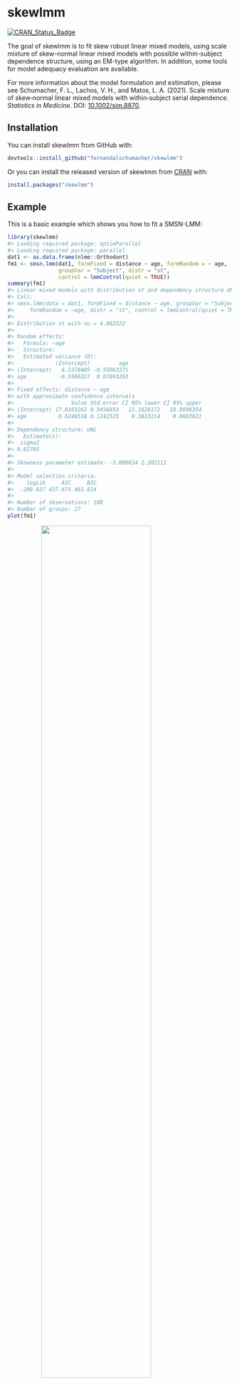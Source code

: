 
<!-- README.md is generated from README.Rmd. Please edit that file -->

# skewlmm

[![CRAN_Status_Badge](https://www.r-pkg.org/badges/version/skewlmm)](https://cran.r-project.org/package=skewlmm)

The goal of skewlmm is to fit skew robust linear mixed models, using
scale mixture of skew-normal linear mixed models with possible
within-subject dependence structure, using an EM-type algorithm. In
addition, some tools for model adequacy evaluation are available.

For more information about the model formulation and estimation, please
see Schumacher, F. L., Lachos, V. H., and Matos, L. A. (2021). Scale
mixture of skew‐normal linear mixed models with within‐subject serial
dependence. *Statistics in Medicine*. DOI:
[10.1002/sim.8870](https://doi.org/10.1002/sim.8870).

## Installation

<!-- You can install the released version of lmmsmsn from [CRAN](https://CRAN.R-project.org) with: -->

You can install skewlmm from GitHub with:

``` r
devtools::install_github("fernandalschumacher/skewlmm")
```

Or you can install the released version of skewlmm from
[CRAN](https://CRAN.R-project.org) with:

``` r
install.packages("skewlmm")
```

## Example

This is a basic example which shows you how to fit a SMSN-LMM:

``` r
library(skewlmm)
#> Loading required package: optimParallel
#> Loading required package: parallel
dat1 <- as.data.frame(nlme::Orthodont)
fm1 <- smsn.lmm(dat1, formFixed = distance ~ age, formRandom = ~ age,
                groupVar = "Subject", distr = "st",
                control = lmmControl(quiet = TRUE))
summary(fm1)
#> Linear mixed models with distribution st and dependency structure UNC 
#> Call:
#> smsn.lmm(data = dat1, formFixed = distance ~ age, groupVar = "Subject", 
#>     formRandom = ~age, distr = "st", control = lmmControl(quiet = TRUE))
#> 
#> Distribution st with nu = 4.662322 
#> 
#> Random effects: 
#>   Formula: ~age
#>   Structure:  
#>   Estimated variance (D):
#>             (Intercept)         age
#> (Intercept)   6.5378405 -0.55063271
#> age          -0.5506327  0.07893263
#> 
#> Fixed effects: distance ~ age
#> with approximate confidence intervals
#>                  Value Std.error CI 95% lower CI 95% upper
#> (Intercept) 17.0163263 0.9456853   15.1628172   18.8698354
#> age          0.6248518 0.1242525    0.3813214    0.8683822
#> 
#> Dependency structure: UNC
#>   Estimate(s):
#>  sigma2 
#> 0.81705 
#> 
#> Skewness parameter estimate: -3.000814 2.202111
#> 
#> Model selection criteria:
#>    logLik     AIC     BIC
#>  -209.837 437.675 461.814
#> 
#> Number of observations: 108 
#> Number of groups: 27
plot(fm1)
```

<img src="man/figures/README-example1-1.png" width="70%" style="display: block; margin: auto;" />

Several methods are available for SMSN and SMN objects, such as:
`print`, `summary`, `plot`, `fitted`, `residuals`, `predict`, and
`update`.

Some tools for goodness-of-fit assessment are also available, for
example:

``` r
acf1<- acfresid(fm1, calcCI = TRUE)
plot(acf1)
```

<img src="man/figures/README-example2-1.png" width="70%" style="display: block; margin: auto;" />

``` r
plot(mahalDist(fm1), nlabels = 2)
```

<img src="man/figures/README-example2-2.png" width="70%" style="display: block; margin: auto;" />

``` r
healy.plot(fm1, calcCI = TRUE)
```

<img src="man/figures/README-example2-3.png" width="70%" style="display: block; margin: auto;" />

Furthermore, to fit a SMN-LMM one can use the following:

``` r
fm2 <- smn.lmm(dat1, formFixed = distance ~ age, formRandom = ~ age,
               groupVar = "Subject", distr = "t",
               control = lmmControl(quiet = TRUE))
summary(fm2)
#> Linear mixed models with distribution t and dependency structure UNC 
#> Call:
#> smn.lmm(data = dat1, formFixed = distance ~ age, groupVar = "Subject", 
#>     formRandom = ~age, distr = "t", control = lmmControl(quiet = TRUE))
#> 
#> Distribution t with nu = 4.966122 
#> 
#> Random effects: 
#>   Formula: ~age
#>   Structure:  
#>   Estimated variance (D):
#>             (Intercept)         age
#> (Intercept)   3.2735098 -0.16423589
#> age          -0.1642359  0.03246643
#> 
#> Fixed effects: distance ~ age
#> with approximate confidence intervals
#>                 Value  Std.error CI 95% lower CI 95% upper
#> (Intercept) 17.274030 0.67741340   15.9463240   18.6017357
#> age          0.593514 0.06218718    0.4716294    0.7153986
#> 
#> Dependency structure: UNC
#>   Estimate(s):
#>    sigma2 
#> 0.8926729 
#> 
#> Model selection criteria:
#>    logLik     AIC     BIC
#>  -211.351 436.701 455.476
#> 
#> Number of observations: 108 
#> Number of groups: 27
```

Now, for performing a LRT for testing if the skewness parameter is 0
(H<sub>0</sub> : *λ*<sub>*i*</sub> = 0, ∀*i*), one can use the
following:

``` r
lr.test(fm1,fm2)
#> 
#> Model selection criteria:
#>       logLik     AIC     BIC
#> fm1 -209.837 437.675 461.814
#> fm2 -211.351 436.701 455.476
#> 
#>     Likelihood-ratio Test
#> 
#> chi-square statistics =  3.026434 
#> df =  2 
#> p-value =  0.2202005 
#> 
#> The null hypothesis that both models represent the 
#> data equally well is not rejected at level  0.05
```

By default, the functions `smsn.lmm` and `smn.lmm` now use the DAAREM
method (a method for EM accelaration, for details see
`help(package="daarem")`) for estimation, to improve the computational
performance. This method usually greatly reduces the convergence time,
but its use can result in numerical errors, specially for small samples.
In this cases, the EM algorithm can be used, as follows:

``` r
fm2EM <- smn.lmm(dat1, formFixed = distance ~ age, formRandom = ~ age, distr = 't',
                 groupVar = "Subject", control = lmmControl(algorithm = "EM", 
                                                            quiet = TRUE))
fm2EM
#> Linear mixed models with distribution t and dependency structure UNC 
#> Call:
#> smn.lmm(data = dat1, formFixed = distance ~ age, groupVar = "Subject", 
#>     formRandom = ~age, distr = "t", control = lmmControl(algorithm = "EM", 
#>         quiet = TRUE))
#> 
#> Fixed: distance ~ age
#> Random:
#>   Formula: ~age
#>   Structure: General positive-definite 
#>   Estimated variance (D):
#>             (Intercept)        age
#> (Intercept)   3.1584628 -0.1533659
#> age          -0.1533659  0.0314773
#> 
#> Estimated parameters:
#>      (Intercept)    age sigma2 Dsqrt11 Dsqrt12 Dsqrt22    nu1
#>          17.2876 0.5958 0.8982  1.7754 -0.0793  0.1587 4.9883
#> s.e.      0.6684 0.0616 0.2460  0.8421  0.0931  0.0518     NA
#> 
#> Model selection criteria:
#>    logLik     AIC     BIC
#>  -211.351 436.701 455.476
#> 
#> Number of observations: 108 
#> Number of groups: 27
```

Also, we can fit a t-LMM with diagonal scale matrix for the random
effects by using:

``` r
fm2diag <- update(fm2, covRandom = "pdDiag")
fm2diag
#> Linear mixed models with distribution t and dependency structure UNC 
#> Call:
#> smn.lmm(data = dat1, formFixed = distance ~ age, groupVar = "Subject", 
#>     formRandom = ~age, distr = "t", covRandom = "pdDiag", control = lmmControl(quiet = TRUE))
#> 
#> Fixed: distance ~ age
#> Random:
#>   Formula: ~age
#>   Structure: Diagonal 
#>   Estimated variance (D):
#>             (Intercept)        age
#> (Intercept)    1.546268 0.00000000
#> age            0.000000 0.01789115
#> 
#> Estimated parameters:
#>      (Intercept)    age sigma2 Dsqrt11 Dsqrt22    nu1
#>          17.2827 0.5959 0.9699  1.2435  0.1338 4.9841
#> s.e.      0.5864 0.0540 0.2388  0.6191  0.0551     NA
#> 
#> Model selection criteria:
#>    logLik     AIC    BIC
#>  -211.598 435.197 451.29
#> 
#> Number of observations: 108 
#> Number of groups: 27
```

We can compare the information criteria for all fitted models using the
`criteria` function, as follows:

``` r
criteria(list(`ST-LMM` = fm1, `t-LMM` = fm2, `t-LMM(EM)` = fm2EM, `t-LMM-diag` = fm2diag))
#>               logLik npar      AIC      BIC
#> ST-LMM     -209.8374    9 437.6748 461.8140
#> t-LMM      -211.3506    7 436.7012 455.4761
#> t-LMM(EM)  -211.3506    7 436.7013 455.4762
#> t-LMM-diag -211.5985    6 435.1969 451.2897
```

For more examples, see `help(smsn.lmm)` and `help(smn.lmm)`.
